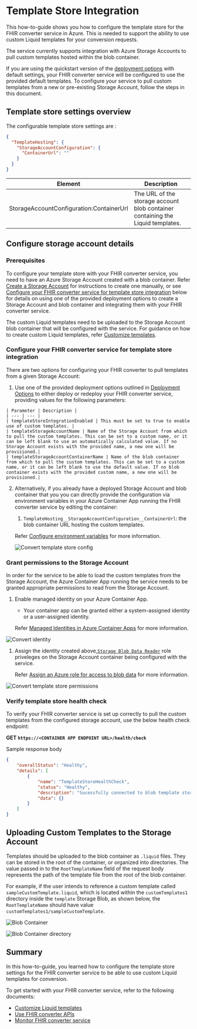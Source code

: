 # Template Store Integration

This how-to-guide shows you how to configure the template store for the FHIR converter service in Azure. This is needed to support the ability to use custom Liquid templates for your conversion requests.

The service currently supports integration with Azure Storage Accounts to pull custom templates hosted within the blob container.

If you are using the quickstart version of the [deployment options](deployment-options.md#default-settings) with default settings, your FHIR converter service will be configured to use the provided default templates. To configure your service to pull custom templates from a new or pre-existing Storage Account, follow the steps in this document.

## Template store settings overview

The configurable template store settings are :

```json
{
  "TemplateHosting": {
    "StorageAccountConfiguration": {
      "ContainerUrl": ""
    }
  }
}
```

| Element                    | Description |
| -------------------------- | --- |
| StorageAccountConfiguration:ContainerUrl | The URL of the storage account blob container containing the Liquid templates. |

## Configure storage account details

### Prerequisites

To configure your template store with your FHIR converter service, you need to have an Azure Storage Account created with a blob container. Refer [Create a Storage Account](https://learn.microsoft.com/en-us/azure/storage/common/storage-account-create?tabs=azure-portal) for instructions to create one manually, or see [Configure your FHIR converter service for template store integration](#configure-your-fhir-converter-service-for-template-store-integration) below for details on using one of the provided deployment options to create a Storage Account and blob container and integrating them with your FHIR converter service.

The custom Liquid templates need to be uploaded to the Storage Account blob container that will be configured with the service.
For guidance on how to create custom Liquid templates, refer [Customize templates](customize-templates.md).

### Configure your FHIR converter service for template store integration

There are two options for configuring your FHIR converter to pull templates from a given Storage Account:

  1. Use one of the provided deployment options outlined in [Deployment Options](deployment-options.md) to either deploy or redeploy your FHIR converter service, providing values for the following parameters:

    | Parameter | Description |
    | --- | --- |
    | templateStoreIntegrationEnabled | This must be set to true to enable use of custom templates. |
    | templateStorageAccountName | Name of the Storage Account from which to pull the custom templates. This can be set to a custom name, or it can be left blank to use an automatically calculated value. If no Storage Account exists with the provided name, a new one will be provisioned.|
    | templateStorageAccountContainerName | Name of the blob container from which to pull the custom templates. This can be set to a custom name, or it can be left blank to use the default value. If no blob container exists with the provided custom name, a new one will be provisioned.|

  2. Alternatively, if you already have a deployed Storage Account and blob container that you you can directly provide the configuration via environment variables in your Azure Container App running the FHIR converter service by editing the container:
      1. ```TemplateHosting__StorageAccountConfiguration__ContainerUrl```: the blob container URL hosting the custom templates.

        Refer [Configure environment variables](https://learn.microsoft.com/en-us/azure/container-apps/environment-variables?tabs=portal) for more information.

      ![Convert template store config](../images/convert-template-store-config.png)

### Grant permissions to the Storage Account

In order for the service to be able to load the custom templates from the Storage Account, the Azure Container App running the service needs to be granted appropriate permissions to read from the Storage Account.

1. Enable managed identity on your Azure Container App.
    * Your container app can be granted either a system-assigned identity or a user-assigned identity.

   Refer [Managed Identities in Azure Container Apps](https://learn.microsoft.com/en-us/azure/container-apps/managed-identity?tabs=portal%2Cdotnet) for more information.

![Convert identity](../images/convert-identity.png)

1. Assign the identity created above,[`Storage Blob Data Reader`](https://learn.microsoft.com/en-us/azure/role-based-access-control/built-in-roles/storage#storage-blob-data-reader) role priveleges on the Storage Account container being configured with the service.

   Refer [Assign an Azure role for access to blob data](https://learn.microsoft.com/en-us/azure/storage/blobs/assign-azure-role-data-access?tabs=portal) for more information.

![Convert template store permissions](../images/convert-template-store-permissions.png)

### Verify template store health check

To verify your FHIR converter service is set up correctly to pull the custom templates from the configured storage account, use the below health check endpoint:

**GET `https://<CONTAINER APP ENDPOINT URL>/health/check`**

Sample response body

```json
{
    "overallStatus": "Healthy",
    "details": [
        {
            "name": "TemplateStoreHealthCheck",
            "status": "Healthy",
            "description": "Sucessfully connected to blob template store.",
            "data": {}
        }
    ]
}
```

## Uploading Custom Templates to the Storage Account

Templates should be uploaded to the blob container as ```.liquid``` files. They can be stored in the root of the container, or organized into directories. The value passed in to the ```RootTemplateName``` field of the request body represents the path of the template file from the root of the blob container.

For example, if the user intends to reference a custom template called ```sampleCustomTemplate.liquid```, which is located within the ```customTemplates1``` directory inside the ```template``` Storage Blob, as shown below, the ```RootTemplateName``` should have value ```customTemplates1/sampleCustomTemplate```.

![Blob Container](../images/convert-blobcontainer.png)

![Blob Container directory](../images/convert-blobcontainerdir.png)

## Summary

In this how-to-guide, you learned how to configure the template store settings for the FHIR converter service to be able to use custom Liquid templates for conversion.

To get started with your FHIR converter service, refer to the following documents:

* [Customize Liquid templates](customize-templates.md)
* [Use FHIR converter APIs](use-convert-web-apis.md)
* [Monitor FHIR converter service](monitoring.md)
